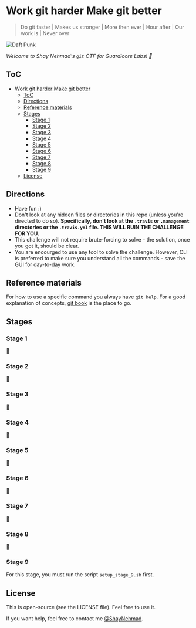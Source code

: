 # Work git harder Make git better

> Do git faster | Makes us stronger | More then ever | Hour after | Our work is | Never over

![Daft Punk](https://media.giphy.com/media/mvRt9fiKKz7Ve/giphy.gif)

_Welcome to Shay Nehmad's `git` CTF for Guardicore Labs! 🚩_

## ToC

- [Work git harder Make git better](#work-git-harder-make-git-better)
  - [ToC](#toc)
  - [Directions](#directions)
  - [Reference materials](#reference-materials)
  - [Stages](#stages)
    - [Stage 1](#stage-1)
    - [Stage 2](#stage-2)
    - [Stage 3](#stage-3)
    - [Stage 4](#stage-4)
    - [Stage 5](#stage-5)
    - [Stage 6](#stage-6)
    - [Stage 7](#stage-7)
    - [Stage 8](#stage-8)
    - [Stage 9](#stage-9)
  - [License](#license)

## Directions

- Have fun :)
- Don't look at any hidden files or directories in this repo (unless you're directed to do so). **Specifically, don't look at the `.travis` or `.management` directories or the `.travis.yml` file. THIS WILL RUIN THE CHALLENGE FOR YOU.**
- This challenge will not require brute-forcing to solve - the solution, once you got it, should be clear.
- You are encourged to use any tool to solve the challenge. However, CLI is preferred to make sure you understand all the commands - save the GUI for day-to-day work.

## Reference materials
  
For how to use a specific command you always have `git help`. For a good explanation of concepts, [git book](https://git-scm.com/book/en/v2) is the place to go.

## Stages

### Stage 1

🚩

### Stage 2

🚩

### Stage 3

🚩

### Stage 4

🚩

### Stage 5

🚩

### Stage 6

🚩

### Stage 7

🚩

### Stage 8

🚩

### Stage 9

For this stage, you must run the script `setup_stage_9.sh` first.

## License

This is open-source (see the LICENSE file). Feel free to use it.

If you want help, feel free to contact me [@ShayNehmad](https://twitter.com/ShayNehmad).
